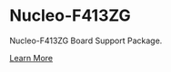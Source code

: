 # Nucleo-F413ZG

Nucleo-F413ZG Board Support Package.

[Learn More](https://stratifylabs.co/hardware/nucleo144/)
